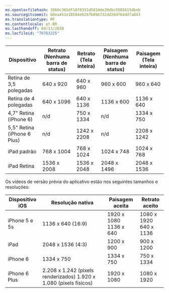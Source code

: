 ```yaml
---
ms.openlocfilehash: 3560c365df18f0331d5834de20dbc5585615dbeb
ms.sourcegitcommit: b0ea451e18504e6267b896732dd26df64ddfa843
ms.translationtype: MT
ms.contentlocale: pt-BR
ms.lasthandoff: 04/13/2020
ms.locfileid: "70763225"
---
```

|Dispositivo|Retrato (Nenhuma barra de status)|Retrato (Tela inteira)|Paisagem (Nenhuma barra de status)|Paisagem (Tela inteira)|
|---|---|---|---|---|
|Retina de 3,5 polegadas|640 x 920|640 x 960|960 x 600|960 x 640|
|Retina de 4 polegadas|640 x 1096|640 x 1136|1136 x 600|1136 x 640|
|4,7" Retina (iPhone 6)|n/d|750 x 1334|n/d|1334 x 750|
|5,5" Retina (iPhone 6 Plus)|n/d|1242 x 2208|n/d|2208 x 1242|
|iPad padrão|768 x 1004|768 x 1024|1024 x 748|1024 x 768|
|iPad Retina|1536 x 2008|1536 x 2048|2048 x 1496|2048 x 1536|

Os vídeos de versão prévia do aplicativo estão nos seguintes tamanhos e resoluções:

|Dispositivo iOS|Resolução nativa|Paisagem aceita|Retrato aceito|
|---|---|---|---|
|iPhone 5 e 5s|1136 x 640 (16:9)|1920 x 1080<br />1136 x 640|1080 x 1920<br />640 x 1136|
|iPad|2048 x 1536 (4:3)|1200 x 900|900 x 1200|
|iPhone 6|1334 x 750|1334 x 750|750 x 1334|
|iPhone 6 Plus|2.208 x 1.242 (pixels renderizados) 1.920 x 1.080 (pixels físicos)|1920 x 1080|1080 x 1920|
